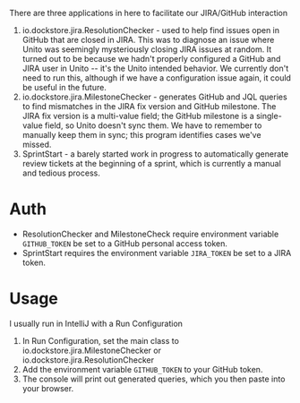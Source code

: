 There are three applications in here to facilitate our JIRA/GitHub interaction

1. io.dockstore.jira.ResolutionChecker - used to help find issues open in GitHub that are closed in JIRA. This was to diagnose an issue where 
Unito was seemingly mysteriously closing JIRA issues at random. It turned out to be because we hadn't properly configured
a GitHub and JIRA user in Unito -- it's the Unito intended behavior. We currently don't need to run this, although if we have
a configuration issue again, it could be useful in the future.
2. io.dockstore.jira.MilestoneChecker - generates GitHub and JQL queries to find mismatches in the JIRA fix version and GitHub milestone. The JIRA fix version is
a multi-value field; the GitHub milestone is a single-value field, so Unito doesn't sync them. We have to remember to manually
keep them in sync; this program identifies cases we've missed.
3. SprintStart - a barely started work in progress to automatically generate review tickets at the beginning of a sprint, which
is currently a manual and tedious process.

# Auth

* ResolutionChecker and MilestoneCheck require environment variable `GITHUB_TOKEN` be set to a GitHub personal access token.
* SprintStart requires the environment variable `JIRA_TOKEN` be set to a JIRA token.

# Usage

I usually run in IntelliJ with a Run Configuration

1. In Run Configuration, set the main class to io.dockstore.jira.MilestoneChecker or io.dockstore.jira.ResolutionChecker
2. Add the environment variable `GITHUB_TOKEN` to your GitHub token.
3. The console will print out generated queries, which you then paste into your browser.


